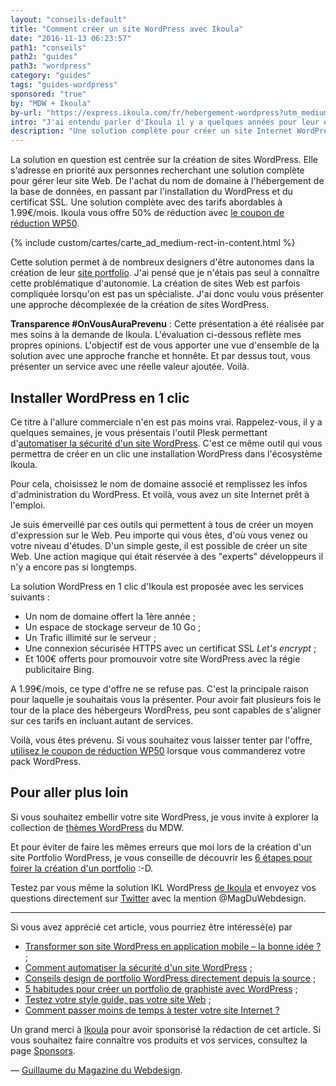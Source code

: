 ```yaml
---
layout: "conseils-default"
title: "Comment créer un site WordPress avec Ikoula"
date: "2016-11-13 06:23:57"
path1: "conseils"
path2: "guides"
path3: "wordpress"
category: "guides"
tags: "guides-wordpress"
sponsored: "true"
by: "MDW + Ikoula"
by-url: "https://express.ikoula.com/fr/hebergement-wordpress?utm_medium=blog&utm_campaign=content&utm_source=magazineduwebdesign"
intro: "J'ai entendu parler d'Ikoula il y a quelques années pour leur expertise en matière d'hébergement en ligne et de stockage de données. Néanmoins, je n'avais jamais exploré tous les outils qui gravitaient autour de leurs 2 grands métiers. Je suis fan des services qui peuvent me faire gagner du temps. Lorsque Thomas de la team Ikoula m'a contacté pour me présenter leurs services, j'ai pensé qu'il serait intéressant de vous en toucher 2 mots."
description: "Une solution complète pour créer un site Internet WordPress. De l'achat du nom de domaine à l'hébergement de la base de données, en passant le certificat SSL.."
---
```

La solution en question est centrée sur la création de sites WordPress. Elle s'adresse en priorité aux personnes recherchant une solution complète pour gérer leur site Web. De l'achat du nom de domaine à l'hébergement de la base de données, en passant par l'installation du WordPress et du certificat SSL. Une solution complète avec des tarifs abordables à 1.99€/mois. Ikoula vous offre 50% de réduction avec [le coupon de réduction WP50](https://express.ikoula.com/fr/hebergement-wordpress?utm_medium=blog&utm_campaign=content&utm_source=magazineduwebdesign).

{% include custom/cartes/carte_ad_medium-rect-in-content.html %}

Cette solution permet à de nombreux designers d'être autonomes dans la création de leur [site portfolio](http://www.magazineduwebdesign.com/collection/56-approches-cr-atives-de-portfolios-s-lection-automne-2016/). J'ai pensé que je n'étais pas seul à connaître cette problématique d'autonomie. La création de sites Web est parfois compliquée lorsqu'on est pas un spécialiste. J'ai donc voulu vous présenter une approche décomplexée de la création de sites WordPress.

 **Transparence #OnVousAuraPrevenu** : Cette présentation a été réalisée par mes soins à la demande de Ikoula. L'évaluation ci-dessous reflète mes propres opinions. L'objectif est de vous apporter une vue d'ensemble de la solution avec une approche franche et honnête. Et par dessus tout, vous présenter un service avec une réelle valeur ajoutée. Voilà.

## Installer WordPress en 1 clic

Ce titre à l'allure commerciale n'en est pas moins vrai. Rappelez-vous, il y a quelques semaines, je vous présentais l'outil Plesk permettant d'[automatiser la sécurité d'un site WordPress](http://www.magazineduwebdesign.com/conseils/guides/comment-automatiser-la-securite-d-un-site-wordpress/). C'est ce même outil qui vous permettra de créer en un clic une installation WordPress dans l'écosystème Ikoula. 

Pour cela, choisissez le nom de domaine associé et remplissez les infos d'administration du WordPress. Et voilà, vous avez un site Internet prêt à l'emploi.

Je suis émerveillé par ces outils qui permettent à tous de créer un moyen d'expression sur le Web. Peu importe qui vous êtes, d'où vous venez ou votre niveau d'études. D'un simple geste, il est possible de créer un site Web. Une action magique qui était réservée à des "experts" développeurs il n'y a encore pas si longtemps.

La solution WordPress en 1 clic d'Ikoula est proposée avec les services suivants :

- Un nom de domaine offert la 1ère année ;
- Un espace de stockage serveur de 10 Go ;
- Un Trafic illimité sur le serveur ;
- Une connexion sécurisée HTTPS avec un certificat SSL _Let's encrypt_ ;
- Et 100€ offerts pour promouvoir votre site WordPress avec la régie publicitaire Bing.

A 1.99€/mois, ce type d'offre ne se refuse pas. C'est la principale raison pour laquelle je souhaitais vous la présenter. Pour avoir fait plusieurs fois le tour de la place des hébergeurs WordPress, peu sont capables de s'aligner sur ces tarifs en incluant autant de services.

Voilà, vous êtes prévenu. Si vous souhaitez vous laisser tenter par l'offre, [utilisez le coupon de réduction WP50](https://express.ikoula.com/fr/hebergement-wordpress?utm_medium=blog&utm_campaign=content&utm_source=magazineduwebdesign) lorsque vous commanderez votre pack WordPress.

## Pour aller plus loin

Si vous souhaitez embellir votre site WordPress, je vous invite à explorer la collection de [thèmes WordPress](http://www.magazineduwebdesign.com/ressources/themes-wordpress/) du MDW.

Et pour éviter de faire les mêmes erreurs que moi lors de la création d'un site Portfolio WordPress, je vous conseille de découvrir les [6 étapes pour foirer la création d'un portfolio](http://www.magazineduwebdesign.com/conseils/guides/6-etapes-pour-foirer-le-design-de-son-portfolio/) :-D.

Testez par vous même la solution IKL WordPress [de Ikoula](https://express.ikoula.com/fr/hebergement-wordpress?utm_medium=blog&utm_campaign=content&utm_source=magazineduwebdesign) et envoyez vos questions directement sur [Twitter](https://twitter.com/MagDuWebdesign) avec la mention @MagDuWebdesign.

---

Si vous avez apprécié cet article, vous pourriez être intéressé(e) par

-  [Transformer son site WordPress en application mobile – la bonne idée ?](http://www.magazineduwebdesign.com/conseils/guides/transformer-son-site-wordpress-en-application-mobile-la-bonne-idee/) ;
-  [Comment automatiser la sécurité d'un site WordPress](http://www.magazineduwebdesign.com/conseils/guides/comment-automatiser-la-securite-d-un-site-wordpress/) ;
-  [Conseils design de portfolio WordPress directement depuis la source](http://www.magazineduwebdesign.com/conseils/guides/design-portfolio-graphiste-wordpress/) ;
-  [5 habitudes pour créer un portfolio de graphiste avec WordPress](http://www.magazineduwebdesign.com/conseils/guides/creer-portfolio-graphiste-wordpress/) ;
-  [Testez votre style guide, pas votre site Web](http://www.magazineduwebdesign.com/conseils/guides/testez-votre-style-guide-pas-votre-site-web/) ;
-  [Comment passer moins de temps à tester votre site Internet ?](http://www.magazineduwebdesign.com/conseils/guides/comment-passer-moins-de-temps-a-tester-votre-site-internet/)

Un grand merci à [Ikoula](https://www.ikoula.com/fr) pour avoir sponsorisé la rédaction de cet article. Si vous souhaitez faire connaître vos produits et vos services, consultez la page [Sponsors](http://www.magazineduwebdesign.com/sponsors/).

— [Guillaume du Magazine du Webdesign](https://www.linkedin.com/in/gpalayer).
